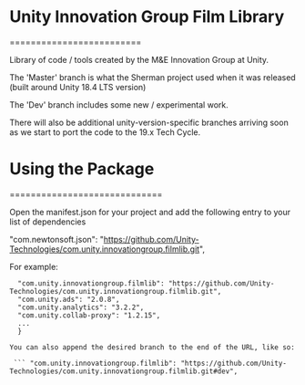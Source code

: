 # Unity Innovation Group Film Library
=========================

Library of code / tools created by the M&E Innovation Group at Unity.

The 'Master' branch is what the Sherman project used when it was released (built around Unity 18.4 LTS version)

The 'Dev' branch includes some new / experimental work.

There will also be additional unity-version-specific branches arriving soon as we start to port the code to the 19.x Tech Cycle.

# Using the Package
=============================

Open the manifest.json for your project and add the following entry to your list of dependencies

"com.newtonsoft.json": "https://github.com/Unity-Technologies/com.unity.innovationgroup.filmlib.git",

For example:

  ```"dependencies": {
    "com.unity.innovationgroup.filmlib": "https://github.com/Unity-Technologies/com.unity.innovationgroup.filmlib.git",
    "com.unity.ads": "2.0.8",
    "com.unity.analytics": "3.2.2",
    "com.unity.collab-proxy": "1.2.15",
    ...
    }
 
 You can also append the desired branch to the end of the URL, like so:
 
   ``` "com.unity.innovationgroup.filmlib": "https://github.com/Unity-Technologies/com.unity.innovationgroup.filmlib.git#dev",

